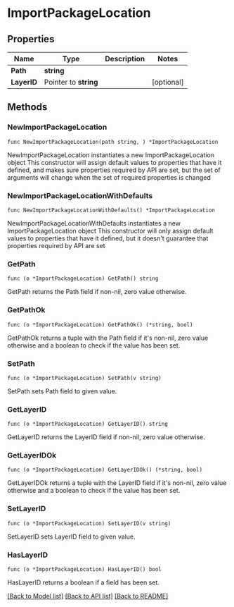 # ImportPackageLocation

## Properties

Name | Type | Description | Notes
------------ | ------------- | ------------- | -------------
**Path** | **string** |  | 
**LayerID** | Pointer to **string** |  | [optional] 

## Methods

### NewImportPackageLocation

`func NewImportPackageLocation(path string, ) *ImportPackageLocation`

NewImportPackageLocation instantiates a new ImportPackageLocation object
This constructor will assign default values to properties that have it defined,
and makes sure properties required by API are set, but the set of arguments
will change when the set of required properties is changed

### NewImportPackageLocationWithDefaults

`func NewImportPackageLocationWithDefaults() *ImportPackageLocation`

NewImportPackageLocationWithDefaults instantiates a new ImportPackageLocation object
This constructor will only assign default values to properties that have it defined,
but it doesn't guarantee that properties required by API are set

### GetPath

`func (o *ImportPackageLocation) GetPath() string`

GetPath returns the Path field if non-nil, zero value otherwise.

### GetPathOk

`func (o *ImportPackageLocation) GetPathOk() (*string, bool)`

GetPathOk returns a tuple with the Path field if it's non-nil, zero value otherwise
and a boolean to check if the value has been set.

### SetPath

`func (o *ImportPackageLocation) SetPath(v string)`

SetPath sets Path field to given value.


### GetLayerID

`func (o *ImportPackageLocation) GetLayerID() string`

GetLayerID returns the LayerID field if non-nil, zero value otherwise.

### GetLayerIDOk

`func (o *ImportPackageLocation) GetLayerIDOk() (*string, bool)`

GetLayerIDOk returns a tuple with the LayerID field if it's non-nil, zero value otherwise
and a boolean to check if the value has been set.

### SetLayerID

`func (o *ImportPackageLocation) SetLayerID(v string)`

SetLayerID sets LayerID field to given value.

### HasLayerID

`func (o *ImportPackageLocation) HasLayerID() bool`

HasLayerID returns a boolean if a field has been set.


[[Back to Model list]](../README.md#documentation-for-models) [[Back to API list]](../README.md#documentation-for-api-endpoints) [[Back to README]](../README.md)


